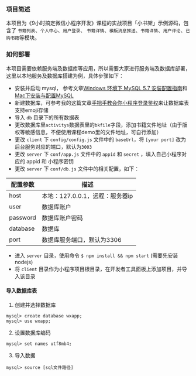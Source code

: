 ### 项目简述

本项目为《9小时搞定微信小程序开发》课程的实战项目「小书架」示例源码，包含了 `书籍列表`、`个人中心`、`用户登录`、 `书籍详情`、`模板消息推送`、`书籍详情`、`用户评论`、`已购书籍`等模块。

### 如何部署

本项目需要依赖服务端及数据库等应用，所以需要大家进行服务端及数据库部署，这里以本地服务及数据库搭建为例，具体步骤如下：

* 安装并启动 mysql， 参考文章[Windows 环境下 MySQL 5.7 安装配置指南](https://www.jianshu.com/p/710e5861c198)和[Mac下安装与配置MySQL](https://www.jianshu.com/p/a8e4068a7a8a)
* 新建数据库，可参考我的这篇文章[手把手教会你小程序登录鉴权](https://juejin.im/post/5ac9b72cf265da23906c486a)来让数据库表支持emoji存储
* 导入 `db` 目录下的所有数据表
* 更改数据库里`activitys`数据表里的`bkfile`字段，添加书籍文件地址（由于版权等敏感信息，不便使用课程demo里的文件地址，可自行添加）
* 更改 `client` 下 `config/config.js` 文件中的 `baseUrl`，将 `[your port]` 改为后台服务对应的端口，默认为`3003`
* 更改 `server` 下 `conf/app.js` 文件中的 `appid` 和 `secret` ，填入自己小程序对应的 appid 和 小程序密钥
* 更改 `server` 下 `conf/db.js` 文件中的相关配置，如下：

| 配置参数 | 描述 |
| ------ | ---- |
| host | 本地：127.0.0.1，远程：服务器ip |
| user | 数据库账户 |
| password | 数据库账户密码 |
| database | 数据库 |
| port | 数据库服务端口，默认为3306 |

* 进入 `server` 目录，使用命令 `$ npm install && npm start` (需要先安装nodejs)
* 将 `client` 目录作为小程序项目根目录，在开发者工具面板上添加项目，并导入该目录

#### 导入数据库表

1. 创建并选择数据库

```shell
mysql> create database wxapp;
mysql> use wxapp;
```

2. 设置数据库编码

```shell
mysql> set names utf8mb4;
```

3. 导入数据

```shell
mysql> source [sql文件路径]
```
